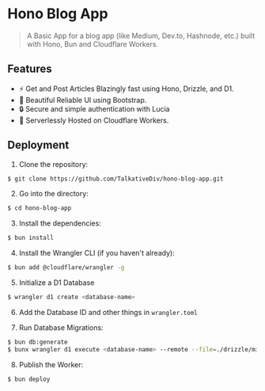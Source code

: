 # Hono Blog App

> A Basic App for a blog app (like Medium, Dev.to, Hashnode, etc.) built with Hono, Bun and Cloudflare Workers.

## Features

- ⚡ Get and Post Articles Blazingly fast using Hono, Drizzle, and D1.
- 🎨 Beautiful Reliable UI using Bootstrap.
- 🔒 Secure and simple authentication with Lucia
- 💾 Serverlessly Hosted on Cloudflare Workers.

## Deployment

1. Clone the repository:

```bash
$ git clone https://github.com/TalkativeDiv/hono-blog-app.git
```

2. Go into the directory:

```bash
$ cd hono-blog-app
```

3. Install the dependencies:

```bash
$ bun install
```

4. Install the Wrangler CLI (if you haven't already):

```bash
$ bun add @cloudflare/wrangler -g
```

5. Initialize a D1 Database

```bash
$ wrangler d1 create <database-name>
```

6. Add the Database ID and other things in `wrangler.toml`

7. Run Database Migrations:

```bash
$ bun db:generate
$ bunx wrangler d1 execute <database-name> --remote --file=./drizzle/migrations/<migration-file>
```

8. Publish the Worker:

```bash
$ bun deploy
```
